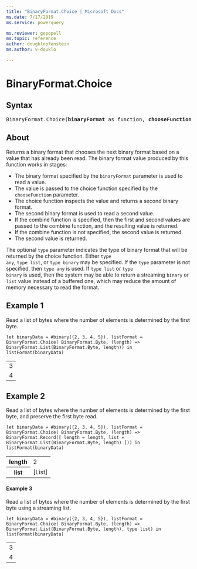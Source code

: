 ```yaml
---
title: "BinaryFormat.Choice | Microsoft Docs"
ms.date: 7/17/2019
ms.service: powerquery

ms.reviewer: gepopell
ms.topic: reference
author: dougklopfenstein
ms.author: v-douklo

---
```

# BinaryFormat.Choice

## Syntax

<pre>
BinaryFormat.Choice(<b>binaryFormat</b> as function, <b>chooseFunction</b> as function, optional <b>type</b> as nullable type, optional <b>combineFunction</b> as nullable function) as function
</pre>


## About
Returns a binary format that chooses the next binary format based on a value that has already been read. The binary format value produced by this function works in stages:<ul> <li>The binary format specified by the <code>binaryFormat</code> parameter is used to read a value.</li> <li>The value is passed to the choice function specified by the <code>chooseFunction</code> parameter.</li> <li>The choice function inspects the value and returns a second binary format.</li> <li>The second binary format is used to read a second value.</li> <li>If the combine function is specified, then the first and second values are passed to the combine function, and the resulting value is returned.</li> <li>If the combine function is not specified, the second value is returned.</li> <li>The second value is returned.</li> </ul>The optional <code>type</code> parameter indicates the type of binary format that will be returned by the choice function. Either <code>type any</code>, <code>type list</code>, or <code>type binary</code> may be specified. If the <code>type</code> parameter is not specified, then <code>type any</code> is used. If <code>type list</code> or <code>type binary</code> is used, then the system may be able to return a streaming <code>binary</code> or <code>list</code> value instead of a buffered one, which may reduce the amount of memory necessary to read the format.

## Example 1

Read a list of bytes where the number of elements is determined by the first byte.

```powerquery-m
let binaryData = #binary({2, 3, 4, 5}), listFormat = BinaryFormat.Choice( BinaryFormat.Byte, (length) => BinaryFormat.List(BinaryFormat.Byte, length)) in listFormat(binaryData)
```

<table> <tr><td>3</td></tr> <tr><td>4</td></tr> </table>

## Example 2

Read a list of bytes where the number of elements is determined by the first byte, and preserve the first byte read.

```powerquery-m
let binaryData = #binary({2, 3, 4, 5}), listFormat = BinaryFormat.Choice( BinaryFormat.Byte, (length) => BinaryFormat.Record([ length = length, list = BinaryFormat.List(BinaryFormat.Byte, length) ])) in listFormat(binaryData)
```

<table> <tr> <th>length</th> <td>2</td> </tr> <tr> <th>list</th> <td>[List]</td> </tr> </table>

#### Example 3

Read a list of bytes where the number of elements is determined by the first byte using a streaming list.

```powerquery-m
let binaryData = #binary({2, 3, 4, 5}), listFormat = BinaryFormat.Choice( BinaryFormat.Byte, (length) => BinaryFormat.List(BinaryFormat.Byte, length), type list) in listFormat(binaryData)
```

<table> <tr><td>3</td></tr> <tr><td>4</td></tr> </table>

